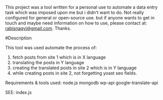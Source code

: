 This project was a tool written for a personal use to automate a data entry task which was imposed upon me but i didn't want to do. Not really configured for general or open-source use. but if anyone wants to get in touch and maybe need information on how to use, please contact at: rabisnaqvi@gmail.com. Thanks.

#Description

This tool was used automate the process of:
1. fetch posts from site 1 which is in X language
2. translating the posts in Y language
3. creating the translated posts in site 2 which is in Y language
4. while creating posts in site 2, not forgetting yoast seo fields.

Requirements & tools used:
node.js
mongodb
wp-api
google-translate-api

SEE: index.js